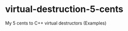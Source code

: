 virtual-destruction-5-cents
===========================

My 5 cents to C++ virtual destructors (Examples)
